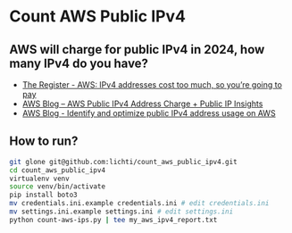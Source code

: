 # Count AWS Public IPv4

## AWS will charge for public IPv4 in 2024, how many IPv4 do you have?

- [The Register - AWS: IPv4 addresses cost too much, so you’re going to pay](https://www.theregister.com/2023/07/31/aws_says_ipv4_addresses_cost/)
- [AWS Blog – AWS Public IPv4 Address Charge + Public IP Insights
](https://aws.amazon.com/blogs/aws/new-aws-public-ipv4-address-charge-public-ip-insights/)
- [AWS Blog - Identify and optimize public IPv4 address usage on AWS
](https://aws.amazon.com/blogs/networking-and-content-delivery/identify-and-optimize-public-ipv4-address-usage-on-aws/)

## How to run?

```sh
git glone git@github.com:lichti/count_aws_public_ipv4.git
cd count_aws_public_ipv4
virtualenv venv
source venv/bin/activate
pip install boto3
mv credentials.ini.example credentials.ini # edit credentials.ini
mv settings.ini.example settings.ini # edit settings.ini
python count-aws-ips.py | tee my_aws_ipv4_report.txt
```

